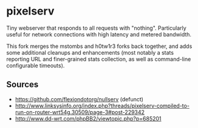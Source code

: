 pixelserv
=========

Tiny webserver that responds to all requests with "nothing".  Particularly useful for network connections with high latency and metered bandwidth.

This fork merges the mstombs and h0tw1r3 forks back together, and adds some additional cleanups and enhancements (most notably a stats reporting URL and finer-grained stats collection, as well as command-line configurable timeouts).

Sources
-------

* https://github.com/flexiondotorg/nullserv (defunct)
* http://www.linksysinfo.org/index.php?threads/pixelserv-compiled-to-run-on-router-wrt54g.30509/page-3#post-229342
* http://www.dd-wrt.com/phpBB2/viewtopic.php?p=685201
